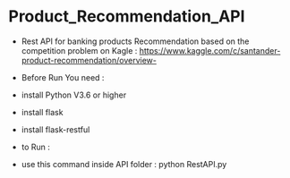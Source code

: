 # Product_Recommendation_API

- Rest API for banking products Recommendation based on the competition problem on Kagle : https://www.kaggle.com/c/santander-product-recommendation/overview-

- Before Run You need : 
-  install Python V3.6 or higher
-  install flask
-  install flask-restful

- to Run :
- use this command inside API folder : python RestAPI.py
